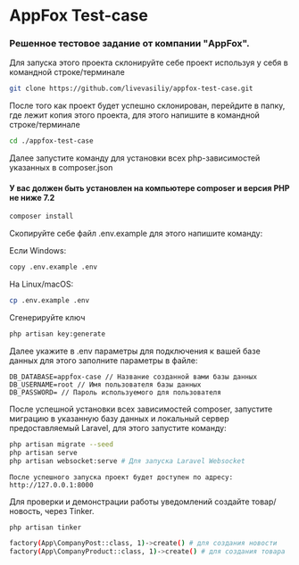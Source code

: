 # AppFox Test-case

### Решенное тестовое задание от компании "AppFox".

Для запуска этого проекта склонируйте себе проект используя у себя в командной строке/терминале
```bash
git clone https://github.com/livevasiliy/appfox-test-case.git
```

После того как проект будет успешно склонирован, перейдите в папку, где лежит копия этого проекта, для этого напишите 
в командной строке/терминале 
```bash
cd ./appfox-test-case
```
Далее запустите команду для установки всех php-зависимостей указанных в composer.json 

#### У вас должен быть установлен на компьютере composer и версия PHP не ниже 7.2
```bash
composer install
```

Скопируйте себе файл .env.example для этого напишите команду:

Если Windows:
```bash
copy .env.example .env
```

На Linux/macOS:
```bash
cp .env.example .env
```

Сгенерируйте ключ

```bash
php artisan key:generate
```

Далее укажите в .env параметры для подключения к вашей базе данных для этого заполните параметры в файле:

```
DB_DATABASE=appfox-case // Название созданной вами базы данных
DB_USERNAME=root // Имя пользователя базы данных
DB_PASSWORD= // Пароль используемого для пользователя
```


После успешной установки всех зависимостей composer, запустите миграцию в указанную базу данных и локальный сервер предоставляемый Laravel, 
для этого запустите команду:
```bash
php artisan migrate --seed
php artisan serve
php artisan websocket:serve # Для запуска Laravel Websocket
``` 
```
После успешного запуска проект будет доступен по адресу: http://127.0.0.1:8000
```

Для проверки и демонстрации работы уведомлений создайте товар/новость, через Tinker.
```bash
php artisan tinker

factory(App\CompanyPost::class, 1)->create() # для создания новости
factory(App\CompanyProduct::class, 1)->create() # для создания товара
```
